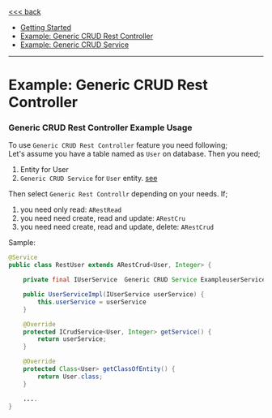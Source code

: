 [<<< back](./README.md)

* [Getting Started](./wiki/getting-started.md)
* [Example: Generic CRUD Rest Controller](./wiki/generic-crud-restcontroller.md) 
* [Example: Generic CRUD Service](./wiki/generic-crud-service.md)

---

# Example: Generic CRUD Rest Controller

### Generic CRUD Rest Controller Example Usage
To use `Generic CRUD Rest Controller` feature you need following; \
Let's assume you have a table named as `User` on database. Then you need;
1. Entity for User
2. `Generic CRUD Service` for `User` entity. [see](/docs/examples/generic-crud-service/)


Then select `Generic Rest Controllr` depending on your needs. If;
1. you need only read: `ARestRead`
2. you need need create, read and update: `ARestCru`
3. you need need create, read and update, delete: `ARestCrud`

Sample:

```java
@Service
public class RestUser extends ARestCrud<User, Integer> {

    private final IUserService  Generic CRUD Service ExampleuserService;

    public UserServiceImpl(IUserService userService) {
        this.userService = userService
    }

    @Override
    protected ICrudService<User, Integer> getService() {
        return userService;
    }

    @Override
    protected Class<User> getClassOfEntity() {
        return User.class;
    }

    ....
}

```
